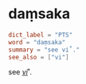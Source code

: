 # daṃsaka

``` toml
dict_label = "PTS"
word = "daṃsaka"
summary = "see vi˚."
see_also = ["vi"]
```

see *[vi](vi.md)*˚.

